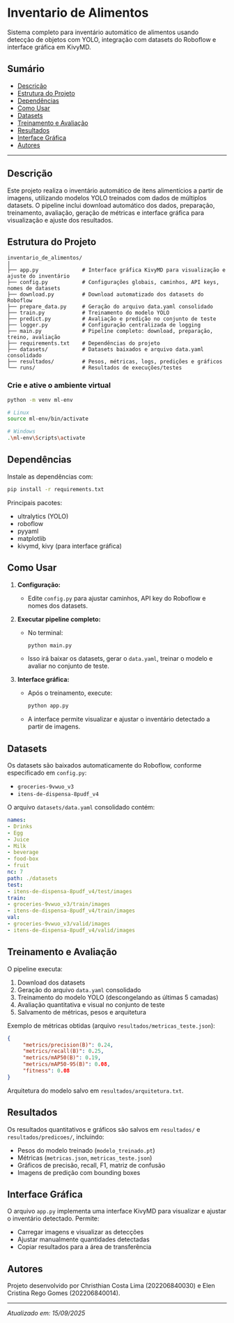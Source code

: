﻿
# Inventario de Alimentos

Sistema completo para inventário automático de alimentos usando detecção de objetos com YOLO, integração com datasets do Roboflow e interface gráfica em KivyMD.

## Sumário
- [Descrição](#descrição)
- [Estrutura do Projeto](#estrutura-do-projeto)
- [Dependências](#dependências)
- [Como Usar](#como-usar)
- [Datasets](#datasets)
- [Treinamento e Avaliação](#treinamento-e-avaliação)
- [Resultados](#resultados)
- [Interface Gráfica](#interface-gráfica)
- [Autores](#autores)

---

## Descrição
Este projeto realiza o inventário automático de itens alimentícios a partir de imagens, utilizando modelos YOLO treinados com dados de múltiplos datasets. O pipeline inclui download automático dos dados, preparação, treinamento, avaliação, geração de métricas e interface gráfica para visualização e ajuste dos resultados.

## Estrutura do Projeto

```
inventario_de_alimentos/
│
├── app.py              # Interface gráfica KivyMD para visualização e ajuste do inventário
├── config.py           # Configurações globais, caminhos, API keys, nomes de datasets
├── download.py         # Download automatizado dos datasets do Roboflow
├── prepare_data.py     # Geração do arquivo data.yaml consolidado
├── train.py            # Treinamento do modelo YOLO
├── predict.py          # Avaliação e predição no conjunto de teste
├── logger.py           # Configuração centralizada de logging
├── main.py             # Pipeline completo: download, preparação, treino, avaliação
├── requirements.txt    # Dependências do projeto
├── datasets/           # Datasets baixados e arquivo data.yaml consolidado
├── resultados/         # Pesos, métricas, logs, predições e gráficos
└── runs/               # Resultados de execuções/testes
```

### Crie e ative o ambiente virtual

```bash
python -m venv ml-env

# Linux
source ml-env/bin/activate

# Windows
.\ml-env\Scripts\activate
```

## Dependências
Instale as dependências com:

```bash
pip install -r requirements.txt
```

Principais pacotes:
- ultralytics (YOLO)
- roboflow
- pyyaml
- matplotlib
- kivymd, kivy (para interface gráfica)

## Como Usar

1. **Configuração:**
	- Edite `config.py` para ajustar caminhos, API key do Roboflow e nomes dos datasets.

2. **Executar pipeline completo:**
	- No terminal:
	  ```bash
	  python main.py
	  ```
	- Isso irá baixar os datasets, gerar o `data.yaml`, treinar o modelo e avaliar no conjunto de teste.

3. **Interface gráfica:**
	- Após o treinamento, execute:
	  ```bash
	  python app.py
	  ```
	- A interface permite visualizar e ajustar o inventário detectado a partir de imagens.

## Datasets

Os datasets são baixados automaticamente do Roboflow, conforme especificado em `config.py`:

- `groceries-9vwuo_v3`
- `itens-de-dispensa-8pudf_v4`

O arquivo `datasets/data.yaml` consolidado contém:

```yaml
names:
- Drinks
- Egg
- Juice
- Milk
- beverage
- food-box
- fruit
nc: 7
path: ./datasets
test:
- itens-de-dispensa-8pudf_v4/test/images
train:
- groceries-9vwuo_v3/train/images
- itens-de-dispensa-8pudf_v4/train/images
val:
- groceries-9vwuo_v3/valid/images
- itens-de-dispensa-8pudf_v4/valid/images
```

## Treinamento e Avaliação

O pipeline executa:
1. Download dos datasets
2. Geração do arquivo `data.yaml` consolidado
3. Treinamento do modelo YOLO (descongelando as últimas 5 camadas)
4. Avaliação quantitativa e visual no conjunto de teste
5. Salvamento de métricas, pesos e arquitetura

Exemplo de métricas obtidas (arquivo `resultados/metricas_teste.json`):

```json
{
	 "metrics/precision(B)": 0.24,
	 "metrics/recall(B)": 0.25,
	 "metrics/mAP50(B)": 0.19,
	 "metrics/mAP50-95(B)": 0.08,
	 "fitness": 0.08
}
```

Arquitetura do modelo salvo em `resultados/arquitetura.txt`.

## Resultados

Os resultados quantitativos e gráficos são salvos em `resultados/` e `resultados/predicoes/`, incluindo:
- Pesos do modelo treinado (`modelo_treinado.pt`)
- Métricas (`metricas.json`, `metricas_teste.json`)
- Gráficos de precisão, recall, F1, matriz de confusão
- Imagens de predição com bounding boxes

## Interface Gráfica

O arquivo `app.py` implementa uma interface KivyMD para visualizar e ajustar o inventário detectado. Permite:
- Carregar imagens e visualizar as detecções
- Ajustar manualmente quantidades detectadas
- Copiar resultados para a área de transferência

## Autores

Projeto desenvolvido por Christhian Costa Lima (202206840030) e Elen Cristina Rego Gomes (202206840014).

---
*Atualizado em: 15/09/2025*


